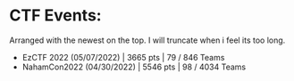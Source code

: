 
# CTF Events:

Arranged with the newest on the top. I will truncate when i feel its too long.

- EzCTF 2022 (05/07/2022)   | 3665 pts  | 79 / 846 Teams
- NahamCon2022 (04/30/2022) | 5546 pts  | 98 / 4034 Teams



